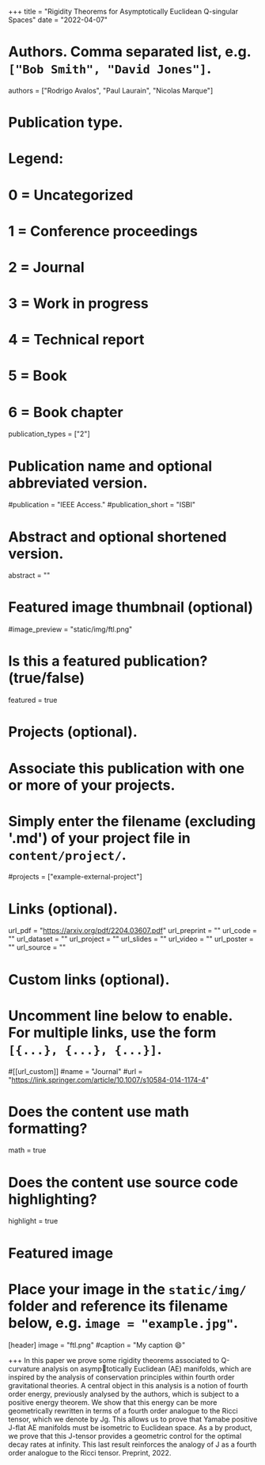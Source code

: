+++
title = "Rigidity Theorems for Asymptotically Euclidean Q-singular Spaces"
date = "2022-04-07"

# Authors. Comma separated list, e.g. `["Bob Smith", "David Jones"]`.

authors = ["Rodrigo Avalos", "Paul Laurain", "Nicolas Marque"]

# Publication type.
# Legend:
# 0 = Uncategorized
# 1 = Conference proceedings
# 2 = Journal
# 3 = Work in progress
# 4 = Technical report
# 5 = Book
# 6 = Book chapter
publication_types = ["2"]

# Publication name and optional abbreviated version.
#publication = "IEEE Access."
#publication_short = "ISBI"

# Abstract and optional shortened version.



abstract = ""

# Featured image thumbnail (optional)
#image_preview = "static/img/ftl.png"

# Is this a featured publication? (true/false)
featured = true

# Projects (optional).
#   Associate this publication with one or more of your projects.
#   Simply enter the filename (excluding '.md') of your project file in `content/project/`.
#projects = ["example-external-project"]

# Links (optional).
url_pdf = "https://arxiv.org/pdf/2204.03607.pdf"
url_preprint = ""
url_code = ""
url_dataset = ""
url_project = ""
url_slides = ""
url_video = ""
url_poster = ""
url_source = ""

# Custom links (optional).
#   Uncomment line below to enable. For multiple links, use the form `[{...}, {...}, {...}]`.
#[[url_custom]]
#name = "Journal"
#url = "https://link.springer.com/article/10.1007/s10584-014-1174-4"

# Does the content use math formatting?
math = true

# Does the content use source code highlighting?
highlight = true
  
# Featured image
# Place your image in the `static/img/` folder and reference its filename below, e.g. `image = "example.jpg"`.
[header]
image = "ftl.png"
#caption = "My caption :smile:"

+++
In this paper we prove some rigidity theorems associated to Q-curvature analysis on asymptotically Euclidean (AE) manifolds, which are inspired by the analysis of conservation principles
within fourth order gravitational theories. A central object in this analysis is a notion of fourth
order energy, previously analysed by the authors, which is subject to a positive energy theorem.
We show that this energy can be more geometrically rewritten in terms of a fourth order analogue
to the Ricci tensor, which we denote by Jg. This allows us to prove that Yamabe positive J-flat
AE manifolds must be isometric to Euclidean space. As a by product, we prove that this J-tensor
provides a geometric control for the optimal decay rates at infinity. This last result reinforces the
analogy of J as a fourth order analogue to the Ricci tensor.
Preprint, 2022.
